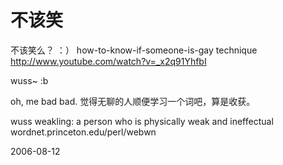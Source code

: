 # 不该笑

不该笑么？ ：）
how-to-know-if-someone-is-gay technique
http://www.youtube.com/watch?v=_x2q91YhfbI

wuss~ :b

oh, me bad bad. 觉得无聊的人顺便学习一个词吧，算是收获。

wuss
weakling: a person who is physically weak and ineffectual
wordnet.princeton.edu/perl/webwn



2006-08-12